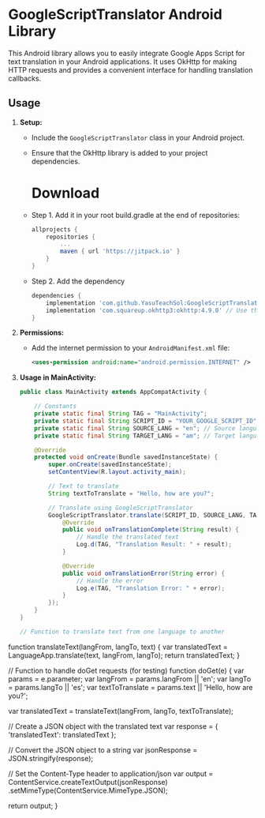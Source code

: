 # GoogleScriptTranslator Android Library

This Android library allows you to easily integrate Google Apps Script for text translation in your Android applications. It uses OkHttp for making HTTP requests and provides a convenient interface for handling translation callbacks.

## Usage

1. **Setup:**
   - Include the `GoogleScriptTranslator` class in your Android project.
   - Ensure that the OkHttp library is added to your project dependencies.

      # Download

   * Step 1. Add it in your root build.gradle at the end of repositories:
     ```groovy
     allprojects {
         repositories {
             ...
             maven { url 'https://jitpack.io' }
         }
     }
     ```
   * Step 2. Add the dependency
     ```groovy
     dependencies {
         implementation 'com.github.YasuTeachSol:GoogleScriptTranslator:1.0'
         implementation 'com.squareup.okhttp3:okhttp:4.9.0' // Use the latest stable version of OkHttp
     }
     ```

2. **Permissions:**
   - Add the internet permission to your `AndroidManifest.xml` file:
     ```xml
     <uses-permission android:name="android.permission.INTERNET" />
     ```

3. **Usage in MainActivity:**
   ```java
   public class MainActivity extends AppCompatActivity {

       // Constants
       private static final String TAG = "MainActivity";
       private static final String SCRIPT_ID = "YOUR_GOOGLE_SCRIPT_ID";
       private static final String SOURCE_LANG = "en"; // Source language code
       private static final String TARGET_LANG = "am"; // Target language code

       @Override
       protected void onCreate(Bundle savedInstanceState) {
           super.onCreate(savedInstanceState);
           setContentView(R.layout.activity_main);

           // Text to translate
           String textToTranslate = "Hello, how are you?";

           // Translate using GoogleScriptTranslator
           GoogleScriptTranslator.translate(SCRIPT_ID, SOURCE_LANG, TARGET_LANG, textToTranslate, new GoogleScriptTranslator.TranslationCallback() {
               @Override
               public void onTranslationComplete(String result) {
                   // Handle the translated text
                   Log.d(TAG, "Translation Result: " + result);
               }

               @Override
               public void onTranslationError(String error) {
                   // Handle the error
                   Log.e(TAG, "Translation Error: " + error);
               }
           });
       }
   }

   // Function to translate text from one language to another
function translateText(langFrom, langTo, text) {
  var translatedText = LanguageApp.translate(text, langFrom, langTo);
  return translatedText;
}

// Function to handle doGet requests (for testing)
function doGet(e) {
  var params = e.parameter;
  var langFrom = params.langFrom || 'en';
  var langTo = params.langTo || 'es';
  var textToTranslate = params.text || 'Hello, how are you?';

  var translatedText = translateText(langFrom, langTo, textToTranslate);

  // Create a JSON object with the translated text
  var response = {
    'translatedText': translatedText
  };

  // Convert the JSON object to a string
  var jsonResponse = JSON.stringify(response);

  // Set the Content-Type header to application/json
  var output = ContentService.createTextOutput(jsonResponse)
    .setMimeType(ContentService.MimeType.JSON);

  return output;
}

